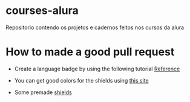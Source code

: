 # courses-alura
Repositorio contendo os projetos e cadernos feitos nos cursos da alura  


# How to made a good pull request

- Create a language badge by using the following tutorial
[Reference](https://javascript.plainenglish.io/how-to-make-custom-language-badges-for-your-profile-using-shields-io-d2aeaf016b6b)

- You can get good colors for the shields using [this site](https://simpleicons.org/?q=angular)

- Some premade [shields](https://dev.to/envoy_/150-badges-for-github-pnk) 
